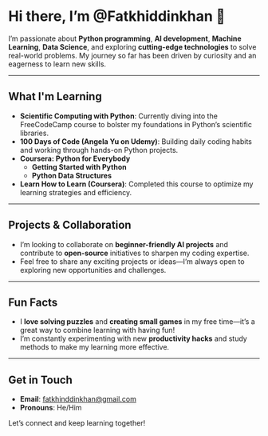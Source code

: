 # Hi there, I’m @Fatkhiddinkhan 👀

I’m passionate about **Python programming**, **AI development**, **Machine Learning**, **Data Science**, and exploring **cutting-edge technologies** to solve real-world problems. My journey so far has been driven by curiosity and an eagerness to learn new skills.

---

## What I'm Learning

- **Scientific Computing with Python**: Currently diving into the FreeCodeCamp course to bolster my foundations in Python’s scientific libraries.  
- **100 Days of Code (Angela Yu on Udemy)**: Building daily coding habits and working through hands-on Python projects.
- **Coursera: Python for Everybody**  
  - **Getting Started with Python**  
  - **Python Data Structures**
- **Learn How to Learn (Coursera)**: Completed this course to optimize my learning strategies and efficiency.

---

## Projects & Collaboration

- I’m looking to collaborate on **beginner-friendly AI projects** and contribute to **open-source** initiatives to sharpen my coding expertise.  
- Feel free to share any exciting projects or ideas—I’m always open to exploring new opportunities and challenges.

---

## Fun Facts

- I **love solving puzzles** and **creating small games** in my free time—it’s a great way to combine learning with having fun!  
- I’m constantly experimenting with new **productivity hacks** and study methods to make my learning more effective.

---

## Get in Touch

- **Email**: [fatkhinddinkhan@gmail.com](mailto:fatkhinddinkhan@gmail.com)
- **Pronouns**: He/Him

Let’s connect and keep learning together!